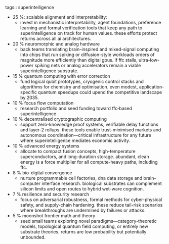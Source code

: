 tags:: superintelligence

- 25 %: scalable alignment and interpretability:
	- invest in mechanistic interpretability, agent foundations, preference learning and formal verification tools that keep any path to superintelligence on track for human values. these efforts protect returns across all ai architectures.
- 20 % neuromorphic and analog hardware
	- back teams translating brain-inspired and mixed-signal computing into chips that run spiking or diffusion-style workloads orders of magnitude more efficiently than digital gpus. if ffc stalls, ultra-low-power spiking nets or analog accelerators remain a viable superintelligence substrate.
- 15 % quantum computing with error correction
	- fund logical qubit prototypes, cryogenic control stacks and algorithms for chemistry and optimisation. even modest, application-specific quantum speedups could upend the competitive landscape by 2035.
- 10 % focus flow computation
	- research portfolio and seed funding toward ffc‑based superintelligence
- 10 % decentralised cryptographic computing
	- support zero-knowledge proof systems, verifiable delay functions and layer-2 rollups. these tools enable trust-minimised markets and autonomous coordination—critical infrastructure for any future where superintelligence mediates economic activity.
- 10 % advanced energy systems
	- allocate to compact fusion concepts, high-temperature superconductors, and long-duration storage. abundant, clean energy is a force multiplier for all compute-heavy paths, including ffc.
- 8 % bio-digital convergence
	- nurture programmable cell factories, dna data storage and brain–computer interface research. biological substrates can complement silicon limits and open routes to hybrid wet-ware cognition.
- 7 % resilience and security research
	- focus on adversarial robustness, formal methods for cyber-physical safety, and supply-chain hardening. these reduce tail-risk scenarios where breakthroughs are undermined by failures or attacks.
- 5 % moonshot frontier math and theory
	- seed small teams exploring novel paradigms—category-theoretic models, topological quantum field computing, or entirely new substrate theories. returns are low probability but potentially unbounded.